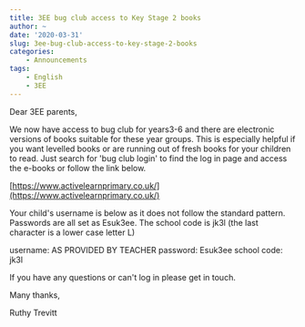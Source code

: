 ```yaml
---
title: 3EE bug club access to Key Stage 2 books
author: ~
date: '2020-03-31'
slug: 3ee-bug-club-access-to-key-stage-2-books
categories:
    - Announcements
tags:
    - English
    - 3EE
---
```


Dear 3EE parents,

We now have access to bug club for years3-6 and there are electronic versions of books suitable for these year groups. This is especially helpful if you want levelled books or are running out of fresh books for your children to read. Just search for 'bug club login' to find the log in page and access the e-books or follow the link below.

[https://www.activelearnprimary.co.uk/](https://www.activelearnprimary.co.uk/)

Your child's username is below as it does not follow the standard pattern. Passwords are all set as Esuk3ee. The school code is jk3l (the last character is a lower case letter L)

username: AS PROVIDED BY TEACHER
password: Esuk3ee
school code: jk3l

If you have any questions or can't log in please get in touch.

Many thanks,

Ruthy Trevitt  
